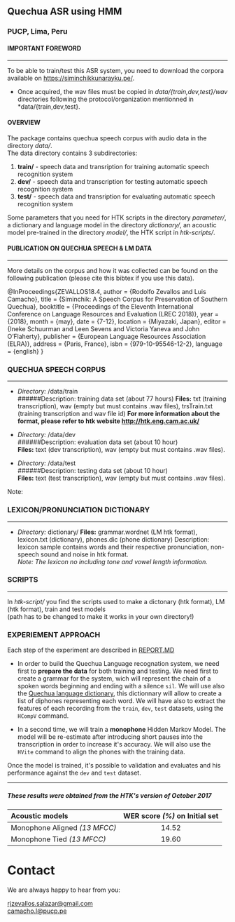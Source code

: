 ## Quechua ASR using HMM
### PUCP, Lima, Peru


#### IMPORTANT FOREWORD
------------------------------------------------------------------------------------
To be able to train/test this ASR system, you need to download the corpora available on https://siminchikkunarayku.pe/.

- Once acquired, the wav files must be copied in *data/{train,dev,test}/wav* directories following the protocol/organization mentionned in *data/{train,dev,test}.


#### OVERVIEW

The package contains quechua speech corpus with audio data in the directory *data/*.  
The data directory contains 3 subdirectories:   
1. **train/** - speech data and transription for training automatic speech recognition system
2. **dev/** - speech data and transcription for testing automatic speech recognition system    
3. **test/** - speech data and transription for evaluating automatic speech recognition system   

Some parameters that you need for HTK scripts in the directory *parameter/*, a dictionary and language model in the directory *dictionary/*, an acoustic model pre-trained in the directory *model/*, the HTK script in *htk-scripts/*.

#### PUBLICATION ON QUECHUA SPEECH & LM DATA
------------------------------------------------------------------------------------
More details on the corpus and how it was collected can be found on the following publication (please cite this bibtex if you use this data).

@InProceedings{ZEVALLOS18.4,
  author = {Rodolfo Zevallos and Luis Camacho},
  title = {Siminchik: A Speech Corpus for Preservation of Southern Quechua},
  booktitle = {Proceedings of the Eleventh International Conference on Language Resources and Evaluation (LREC 2018)},
  year = {2018},
  month = {may},
  date = {7-12},
  location = {Miyazaki, Japan},
  editor = {Ineke Schuurman and Leen Sevens and Victoria Yaneva and John O’Flaherty},
  publisher = {European Language Resources Association (ELRA)},
  address = {Paris, France},
  isbn = {979-10-95546-12-2},
  language = {english}
}

### QUECHUA SPEECH CORPUS
------------------------------------------------------------------------------------
 - *Directory:* /data/train    
######Description: training data set (about 77 hours)
**Files:** txt (training transcription), wav (empty but must contains .wav files), trsTrain.txt (training transcription and wav file id)
**For more information about the format, please refer to htk website http://htk.eng.cam.ac.uk/**       

 - *Directory:* /data/dev    
######Description: evaluation data set (about 10 hour)    
**Files:** text (dev transcription), wav (empty but must contains .wav files).         

 - *Directory:* /data/test     
######Description: testing data set (about 10 hour)     
**Files:** text (test transcription), wav (empty but must contains .wav files).     

Note: 

 
### LEXICON/PRONUNCIATION DICTIONARY
------------------------------------------------------------------------------------
 - *Directory:* dictionary/
**Files:** grammar.wordnet (LM htk format), lexicon.txt (dictionary), phones.dic (phone dictionary)
Description: lexicon sample contains words and their respective pronunciation, non-speech sound and noise in htk format.    
*Note: The lexicon no including tone and vowel length information.*


### SCRIPTS
------------------------------------------------------------------------------------
In *htk-script/* you find the scripts used to make a dictonary (htk format), LM (htk format), train and test models    
(path has to be changed to make it works in your own directory!)    
 

### EXPERIEMENT APPROACH

Each step of the experiment are described  in [REPORT.MD](https://github.com/nyro22/asr_hmm/blob/master/Report.md)

* In order to build the Quechua Language recognation system, we need first to **prepare the data** for both training and testing. We need first to create a grammar for the system, wich will represent the chain of a spoken words beginning and ending with a silence `sil`. We will use also the [Quechua language dictionary](https://siminchikkunarayku.pe/), this dictionnary will allow to create a list of diphones representing each word. We will have also to extract the features of each recording from the `train`, `dev`, `test`  datasets, using the `HCompV` command.

* In a second time, we will train a **monophone** Hidden Markov Model. The model will be re-estimate after introducing short pauses into the transcription in order to increase it's accuracy. We will also use the `HVite` command to align the phones with the training data.

Once the model is trained, it's possible to validation and evaluates and his performance against the `dev` and `test` dataset.

------------------------------------------------------------------------------------
##### These results were obtained from the HTK's version of October 2017

Acoustic models                | WER score *(%)* on **Initial** set   |
:------------------------------|:------------------------------------:| 
Monophone Aligned *(13 MFCC)*  |                14.52                 |
Monophone Tied    *(13 MFCC)*  |                19.60                 |


# Contact
We are always happy to hear from you:

rjzevallos.salazar@gmail.com \
camacho.l@pucp.pe
